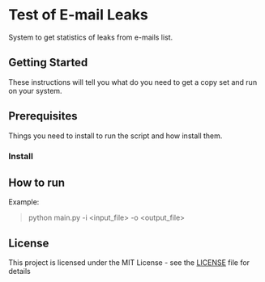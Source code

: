 # Test of E-mail Leaks 
System to get statistics of leaks from e-mails list.

## Getting Started
These instructions will tell you what do you need to get a copy set and run on your system.


## Prerequisites
Things you need to install to run the script and how install them.

### Install 

## How to run
Example: 
> python main.py -i <input_file> -o \<output_file>
 
## License

This project is licensed under the MIT License - see the [LICENSE](LICENSE) file for details
